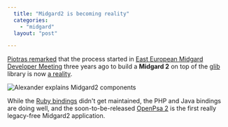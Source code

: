 ```yaml
---
  title: "Midgard2 is becoming reality"
  categories: 
    - "midgard"
  layout: "post"

---
```

[Piotras remarked][1] that the process started in [East European Midgard Developer Meeting][2] three years ago to build a __Midgard 2__ on top of the [glib][3] library is now [a reality][4].

![Alexander explains Midgard2 components](https://d2vqpl3tx84ay5.cloudfront.net/Alexander_explains_Midgard2.jpg)

While the [Ruby bindings][5] didn't get maintained, the PHP and Java bindings are doing well, and the soon-to-be-released [OpenPsa 2][6] is the first really legacy-free Midgard2 application.

[1]: http://www.nemein.com/people/piotras/midgard2-started-here.html
[2]: http://www.midgard-project.org/community/events/3716b7a2a63e8535f1909b3359f18e69.html
[3]: http://www.gtk.org/tutorial/c2044.html
[4]: http://www.midgard-project.org/documentation/midgard-core/
[5]: http://www.midgard-project.org/discussion/developer-forum/8d5665a6-5225-40c0-92c8-6d6f3330ffbd-nemein-com/
[6]: http://www.openpsa.org/version2/
